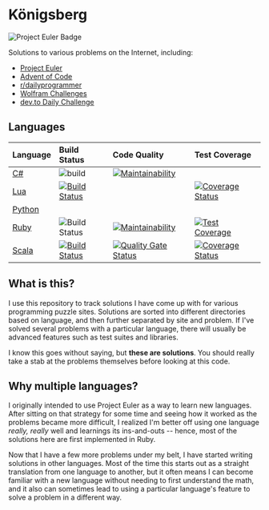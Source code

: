 # Königsberg

![Project Euler Badge](https://projecteuler.net/profile/bergren2.png)

Solutions to various problems on the Internet, including:

- [Project Euler](https://projecteuler.net/)
- [Advent of Code](http://adventofcode.com/)
- [r/dailyprogrammer](https://www.reddit.com/r/dailyprogrammer/)
- [Wolfram Challenges](https://challenges.wolfram.com)
- [dev.to Daily Challenge](https://dev.to/thepracticaldev/daily-challenge-1-string-peeler-4nep)

## Languages

| Language | Build Status | Code Quality | Test Coverage |
|:---------|:-------------|:-------------|:--------------|
| [C#](https://github.com/bergren2/konigsberg-csharp) | ![build](https://github.com/bergren2/konigsberg-csharp/workflows/build/badge.svg) | [![Maintainability](https://api.codeclimate.com/v1/badges/e29c49dcdc02208f384e/maintainability)](https://codeclimate.com/github/bergren2/konigsberg-csharp/maintainability) ||
| [Lua](https://github.com/bergren2/konigsberg-lua) | [![Build Status](https://travis-ci.com/bergren2/konigsberg-lua.svg?branch=master)](https://travis-ci.com/bergren2/konigsberg-lua) || [![Coverage Status](https://coveralls.io/repos/github/bergren2/konigsberg-lua/badge.svg?branch=master)](https://coveralls.io/github/bergren2/konigsberg-lua?branch=master) |
| [Python](https://github.com/bergren2/konigsberg-python) ||||
| [Ruby](https://github.com/bergren2/konigsberg-ruby) | ![Build Status](https://github.com/bergren2/konigsberg-ruby/workflows/build/badge.svg) | [![Maintainability](https://api.codeclimate.com/v1/badges/599410792e9ca585f432/maintainability)](https://codeclimate.com/github/bergren2/konigsberg-ruby/maintainability) | [![Test Coverage](https://api.codeclimate.com/v1/badges/599410792e9ca585f432/test_coverage)](https://codeclimate.com/github/bergren2/konigsberg-ruby/test_coverage) |
| [Scala](https://github.com/bergren2/konigsberg-scala) | [![Build Status](https://travis-ci.com/bergren2/konigsberg-scala.svg?branch=master)](https://travis-ci.com/bergren2/konigsberg-scala) | [![Quality Gate Status](https://sonarcloud.io/api/project_badges/measure?project=bergren2_konigsberg-scala&metric=alert_status)](https://sonarcloud.io/dashboard?id=bergren2_konigsberg-scala) | [![Coverage Status](https://coveralls.io/repos/github/bergren2/konigsberg-scala/badge.svg?branch=master)](https://coveralls.io/github/bergren2/konigsberg-scala?branch=master) |

## What is this?

I use this repository to track solutions I have come up with for various
programming puzzle sites. Solutions are sorted into different directories based
on language, and then further separated by site and problem.  If I've solved
several problems with a particular language, there will usually be advanced
features such as test suites and libraries.

I know this goes without saying, but **these are solutions**. You should really
take a stab at the problems themselves before looking at this code.

## Why multiple languages?

I originally intended to use Project Euler as a way to learn new languages.
After sitting on that strategy for some time and seeing how it worked as the
problems became more difficult, I realized I'm better off using one language
_really, really_ well and learnings its ins-and-outs -- hence, most of the
solutions here are first implemented in Ruby.

Now that I have a few more problems under my belt, I have started writing
solutions in other languages. Most of the time this starts out as a straight
translation from one language to another, but it often means I can become
familiar with a new language without needing to first understand the math, and
it also can sometimes lead to using a particular language's feature to solve a
problem in a different way.
